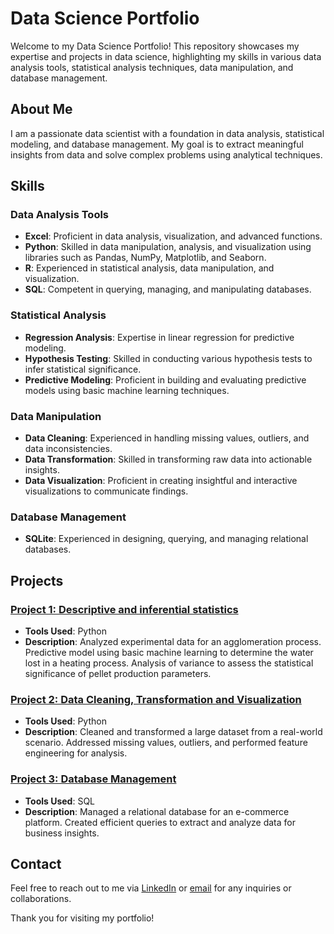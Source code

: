 # Data Science Portfolio

Welcome to my Data Science Portfolio! This repository showcases my expertise and projects in data science, highlighting my skills in various data analysis tools, statistical analysis techniques, data manipulation, and database management.

## About Me

I am a passionate data scientist with a foundation in data analysis, statistical modeling, and database management. My goal is to extract meaningful insights from data and solve complex problems using analytical techniques.

## Skills

### Data Analysis Tools
- **Excel**: Proficient in data analysis, visualization, and advanced functions.
- **Python**: Skilled in data manipulation, analysis, and visualization using libraries such as Pandas, NumPy, Matplotlib, and Seaborn.
- **R**: Experienced in statistical analysis, data manipulation, and visualization.
- **SQL**: Competent in querying, managing, and manipulating databases.

### Statistical Analysis
- **Regression Analysis**: Expertise in linear regression for predictive modeling.
- **Hypothesis Testing**: Skilled in conducting various hypothesis tests to infer statistical significance.
- **Predictive Modeling**: Proficient in building and evaluating predictive models using basic machine learning techniques.

### Data Manipulation
- **Data Cleaning**: Experienced in handling missing values, outliers, and data inconsistencies.
- **Data Transformation**: Skilled in transforming raw data into actionable insights.
- **Data Visualization**: Proficient in creating insightful and interactive visualizations to communicate findings.

### Database Management
- **SQLite**: Experienced in designing, querying, and managing relational databases.

## Projects

### [Project 1: Descriptive and inferential statistics]()
- **Tools Used**: Python
- **Description**: Analyzed experimental data for an agglomeration process. Predictive model using basic machine learning to determine the water lost in a heating process. Analysis of variance to assess the statistical significance of pellet production parameters. 

### [Project 2: Data Cleaning, Transformation and Visualization]()
- **Tools Used**: Python
- **Description**: Cleaned and transformed a large dataset from a real-world scenario. Addressed missing values, outliers, and performed feature engineering for analysis.

### [Project 3: Database Management](https://github.com/QuillAndroz/ChinookSalesAnalysis/blob/main/ChinookSalesAnalysis.ipynb)
- **Tools Used**: SQL
- **Description**: Managed a relational database for an e-commerce platform. Created efficient queries to extract and analyze data for business insights.

## Contact

Feel free to reach out to me via [LinkedIn](https://www.linkedin.com/in/andres-zapata-saad) or [email](mailto:andres.zapata.saad@gmail.com) for any inquiries or collaborations.

Thank you for visiting my portfolio!

